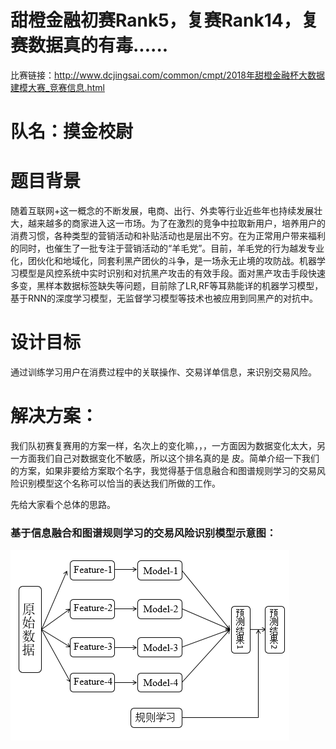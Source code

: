 # 甜橙金融初赛Rank5，复赛Rank14，复赛数据真的有毒......  
比赛链接：http://www.dcjingsai.com/common/cmpt/2018年甜橙金融杯大数据建模大赛_竞赛信息.html  
# 队名：摸金校尉
# 题目背景  
随着互联网+这一概念的不断发展，电商、出行、外卖等行业近些年也持续发展壮大，越来越多的商家进入这一市场。为了在激烈的竞争中拉取新用户，培养用户的消费习惯，各种类型的营销活动和补贴活动也是层出不穷。在为正常用户带来福利的同时，也催生了一批专注于营销活动的“羊毛党”。目前，羊毛党的行为越发专业化，团伙化和地域化，同套利黑产团伙的斗争，是一场永无止境的攻防战。机器学习模型是风控系统中实时识别和对抗黑产攻击的有效手段。面对黑产攻击手段快速多变，黑样本数据标签缺失等问题，目前除了LR,RF等耳熟能详的机器学习模型，基于RNN的深度学习模型，无监督学习模型等技术也被应用到同黑产的对抗中。  
# 设计目标  
通过训练学习用户在消费过程中的关联操作、交易详单信息，来识别交易风险。  
# 解决方案：  
我们队初赛复赛用的方案一样，名次上的变化嘛，，，一方面因为数据变化太大，另一方面我们自己对数据变化不敏感，所以这个排名真的是 皮。简单介绍一下我们的方案，如果非要给方案取个名字，我觉得基于信息融合和图谱规则学习的交易风险识别模型这个名称可以恰当的表达我们所做的工作。  
  
先给大家看个总体的思路。
### 基于信息融合和图谱规则学习的交易风险识别模型示意图：
![基于信息融合和图谱规则学习的交易风险识别模型](https://github.com/CuiNing6/2018-TianCheng/blob/master/img/1.png)

